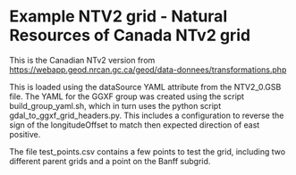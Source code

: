 Example NTV2 grid - Natural Resources of Canada NTv2 grid
====================================================================

This is the Canadian NTv2 version from <https://webapp.geod.nrcan.gc.ca/geod/data-donnees/transformations.php>

This is loaded using the dataSource YAML attribute from the NTV2_0.GSB file.  The YAML for the GGXF group was created using the script build_group_yaml.sh,
which in turn uses the python script gdal_to_ggxf_grid_headers.py.  This includes a configuration to reverse the sign of the longitudeOffset to match then
expected direction of east positive.

The file test_points.csv contains a few points to test the grid, including two different parent grids and a point on the Banff subgrid.
